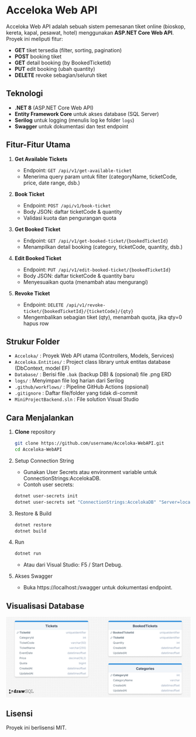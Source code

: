 # Acceloka Web API

Acceloka Web API adalah sebuah sistem pemesanan tiket online (bioskop, kereta, kapal, pesawat, hotel) menggunakan **ASP.NET Core Web API**. Proyek ini meliputi fitur:
- **GET** tiket tersedia (filter, sorting, pagination)
- **POST** booking tiket
- **GET** detail booking (by BookedTicketId)
- **PUT** edit booking (ubah quantity)
- **DELETE** revoke sebagian/seluruh tiket

## Teknologi

- **.NET 8** (ASP.NET Core Web API)
- **Entity Framework Core** untuk akses database (SQL Server)
- **Serilog** untuk logging (menulis log ke folder `logs`)
- **Swagger** untuk dokumentasi dan test endpoint

## Fitur-Fitur Utama

1. **Get Available Tickets**  
   - Endpoint: `GET /api/v1/get-available-ticket`
   - Menerima query param untuk filter (categoryName, ticketCode, price, date range, dsb.)

2. **Book Ticket**  
   - Endpoint: `POST /api/v1/book-ticket`
   - Body JSON: daftar ticketCode & quantity
   - Validasi kuota dan pengurangan quota

3. **Get Booked Ticket**  
   - Endpoint: `GET /api/v1/get-booked-ticket/{bookedTicketId}`
   - Menampilkan detail booking (category, ticketCode, quantity, dsb.)

4. **Edit Booked Ticket**  
   - Endpoint: `PUT /api/v1/edit-booked-ticket/{bookedTicketId}`
   - Body JSON: daftar ticketCode & quantity baru
   - Menyesuaikan quota (menambah atau mengurangi)

5. **Revoke Ticket**  
   - Endpoint: `DELETE /api/v1/revoke-ticket/{bookedTicketId}/{ticketCode}/{qty}`
   - Mengembalikan sebagian tiket (qty), menambah quota, jika qty=0 hapus row

## Strukur Folder

- `Acceloka/` : Proyek Web API utama (Controllers, Models, Services)
- `Acceloka.Entities/` : Project class library untuk entitas database (DbContext, model EF)
- `Database/` : Berisi file `.bak` (backup DB) & (opsional) file .png ERD
- `logs/` : Menyimpan file log harian dari Serilog
- `.github/workflows/` : Pipeline GitHub Actions (opsional)
- `.gitignore` : Daftar file/folder yang tidak di-commit
- `MiniProjectBackend.sln` : File solution Visual Studio

## Cara Menjalankan

1. **Clone** repository

   ```bash
   git clone https://github.com/username/Acceloka-WebAPI.git
   cd Acceloka-WebAPI

2. Setup Connection String
   - Gunakan User Secrets atau environment variable untuk ConnectionStrings:AccelokaDB.
   - Contoh user secrets:
   
   ```bash
   dotnet user-secrets init
   dotnet user-secrets set "ConnectionStrings:AccelokaDB" "Server=localhost;Database=Acceloka;User Id=sa;Password=xxx;Encrypt=False"
   ``` 

3. Restore & Build

   ```bash
   dotnet restore
   dotnet build
   ```

4. Run

   ```bash
   dotnet run
   ```
   - Atau dari Visual Studio: F5 / Start Debug.

5. Akses Swagger
   - Buka https://localhost:<port>/swagger untuk dokumentasi endpoint.

## Visualisasi Database
![Acceloka ERD](./Database/AccelokaERD.png)

## Lisensi
Proyek ini berlisensi MIT.
